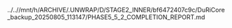 ../..//mnt/h/ARCHIVE/.UNWRAP/D/STAGE2_INNER/bf6472407c9c/DuRiCore_backup_20250805_113147/PHASE5_5_2_COMPLETION_REPORT.md